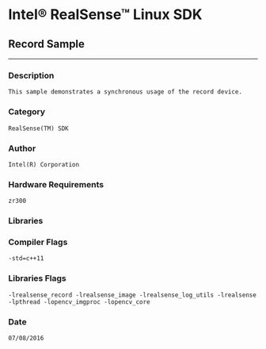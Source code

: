 # Intel&reg; RealSense&trade; Linux SDK
## Record Sample
---
### Description
    This sample demonstrates a synchronous usage of the record device.

### Category
    RealSense(TM) SDK

### Author
    Intel(R) Corporation
    
### Hardware Requirements
    zr300

### Libraries
    

### Compiler Flags
    -std=c++11

### Libraries Flags
    -lrealsense_record -lrealsense_image -lrealsense_log_utils -lrealsense -lpthread -lopencv_imgproc -lopencv_core

### Date
    07/08/2016
    
